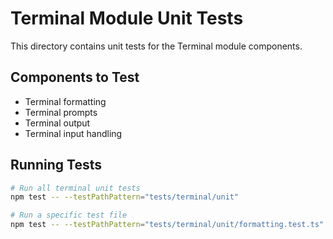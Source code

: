 # Terminal Module Unit Tests

This directory contains unit tests for the Terminal module components.

## Components to Test

- Terminal formatting
- Terminal prompts
- Terminal output
- Terminal input handling

## Running Tests

```bash
# Run all terminal unit tests
npm test -- --testPathPattern="tests/terminal/unit"

# Run a specific test file
npm test -- --testPathPattern="tests/terminal/unit/formatting.test.ts"
```